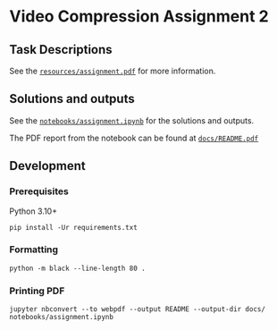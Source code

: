 # Video Compression Assignment 2

## Task Descriptions

See the [`resources/assignment.pdf`](./resources/assignment.pdf) for more information.

## Solutions and outputs

See the [`notebooks/assignment.ipynb`](./notebooks/assignment.ipynb) for the solutions and outputs.

The PDF report from the notebook can be found at [`docs/README.pdf`](./docs/README.pdf)

## Development

### Prerequisites

Python 3.10+
```shell
pip install -Ur requirements.txt
```

### Formatting

```shell
python -m black --line-length 80 . 
```

### Printing PDF

```shell
jupyter nbconvert --to webpdf --output README --output-dir docs/ notebooks/assignment.ipynb
```
